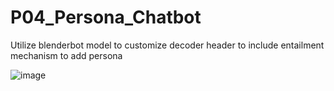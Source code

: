 # P04_Persona_Chatbot
Utilize blenderbot model to customize decoder header to include entailment mechanism to add persona

![image](https://github.com/user-attachments/assets/d0bb3bbd-3a01-45da-92ac-194eacb90f51)
